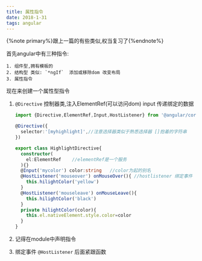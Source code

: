 ```yaml
---
title: 属性指令
date: 2018-1-31
tags: angular
---
```


{%note primary%}跟上一篇的有些类似,权当复习了{%endnote%}

首先angular中有三种指令:

 	1. 组件型,拥有模板的
 	2. 结构型 类似: `*ngIf`  添加或移除dom 改变布局
 	3. 属性指令

现在来创建一个属性型指令

1. `@Directive` 控制器类,注入ElementRef(可以访问dom)  input 传递绑定的数据

   ```typescript
   import {Directive,ElementRef,Input,HostListener} from '@angular/core';

   @Directive({
     selector:'[myhighlight]',//注意选择器类似于熟悉选择器 []抱着的字符串
   })

   export class HighlightDirective{
     constructor(
       el:ElementRef	//elementRef是一个服务
     ){}
     @Input('mycolor') color:string   //color为起的别名
     @HostListener('mouseover') onMouseOver(){ //hostlistener 绑定事件
       this.hilightColor('yellow')
     }
     @HostListener('mouseleave') onMouseLeave(){
       this.hilightColor('black')
     }
     private hilightColor(color){
       this.el.nativeElement.style.color=color
     }
   }
   ```

2. 记得在module中声明指令

3. 绑定事件 `@HostListener` 后面紧跟函数






